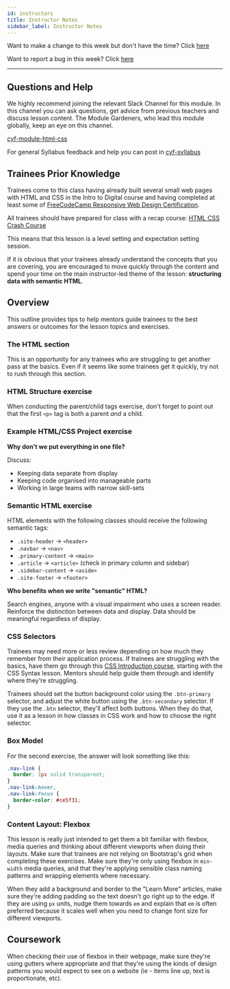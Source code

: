 ```yaml
---
id: instructors
title: Instructor Notes
sidebar_label: Instructor Notes
---
```


Want to make a change to this week but don't have the time? Click [here](https://github.com/CodeYourFuture/syllabus/issues/new?assignees=&labels=enhancement&template=change-request.md&title=)

Want to report a bug in this week? Click [here](https://github.com/CodeYourFuture/syllabus/issues/new?assignees=&labels=bug&template=bug-report.md&title=)

---

## Questions and Help

We highly recommend joining the relevant Slack Channel for this module. In this channel you can ask questions, get advice from previous teachers and discuss lesson content. The Module Gardeners, who lead this module globally, keep an eye on this channel.

[cyf-module-html-css](https://codeyourfuture.slack.com/archives/CEFGER48H)

For general Syllabus feedback and help you can post in [cyf-syllabus](https://codeyourfuture.slack.com/archives/C012UUW69S8)

## Trainees Prior Knowledge

Trainees come to this class having already built several small web pages with HTML and CSS in the Intro to Digital course and having completed at least some of [FreeCodeCamp Responsive Web Design Certification](https://www.freecodecamp.org/learn/responsive-web-design/).

All trainees should have prepared for class with a recap course: [HTML CSS Crash Course](https://scrimba.com/learn/htmlcss)

This means that this lesson is a level setting and expectation setting session.

If it is obvious that your trainees already understand the concepts that you are covering, you are encouraged to move quickly through the content and spend your time on the main instructor-led theme of the lesson: **structuring data with semantic HTML**.

## Overview

This outline provides tips to help mentors guide trainees to the best answers or outcomes for the lesson topics and exercises.

### The HTML section

This is an opportunity for any trainees who are struggling to get another pass at the basics. Even if it seems like some trainees get it quickly, try not to rush through this section.

### HTML Structure exercise

When conducting the parent/child tags exercise, don't forget to point out that the first `<p>` tag is both a parent _and_ a child.

### Example HTML/CSS Project exercise

**Why don't we put everything in one file?**

Discuss:

- Keeping data separate from display
- Keeping code organised into manageable parts
- Working in large teams with narrow skill-sets

### Semantic HTML exercise

HTML elements with the following classes should receive the following semantic tags:

- `.site-header` -> `<header>`
- `.navbar` -> `<nav>`
- `.primary-content` -> `<main>`
- `.article` -> `<article>` (check in primary column and sidebar)
- `.sidebar-content` -> `<aside>`
- `.site-footer` -> `<footer>`

**Who benefits when we write "semantic" HTML?**

Search engines, anyone with a visual impairment who uses a screen reader. Reinforce the distinction between data and display. Data should be meaningful regardless of display.

### CSS Selectors

Trainees may need more or less review depending on how much they remember from their application process. If trainees are struggling with the basics, have them go through this [CSS Introduction course](https://www.codecademy.com/courses/web-beginner-en-TlhFi/resume?curriculum_id=50579fb998b470000202dc8b), starting with the CSS Syntax lesson. Mentors should help guide them through and identify where they're struggling.

Trainees should set the button background color using the `.btn-primary` selector, and adjust the white button using the `.btn-secondary` selector. If they use the `.btn` selector, they'll affect both buttons. When they do that, use it as a lesson in how classes in CSS work and how to choose the right selector.

### Box Model

For the second exercise, the answer will look something like this:

```css
.nav-link {
  border: 1px solid transparent;
}
.nav-link:hover,
.nav-link:focus {
  border-color: #ce5f31;
}
```

### Content Layout: Flexbox

This lesson is really just intended to get them a bit familiar with flexbox, media queries and thinking about different viewports when doing their layouts. Make sure that trainees are not relying on Bootstrap's grid when completing these exercises. Make sure they're only using flexbox in `min-width` media queries, and that they're applying sensible class naming patterns and wrapping elements where necessary.

When they add a background and border to the "Learn More" articles, make sure they're adding padding so the text doesn't go right up to the edge. If they are using `px` units, nudge them towards `em` and explain that `em` is often preferred because it scales well when you need to change font size for different viewports.

## Coursework

When checking their use of flexbox in their webpage, make sure they're using gutters where appropriate and that they're using the kinds of design patterns you would expect to see on a website (ie - items line up, text is proportionate, etc).
